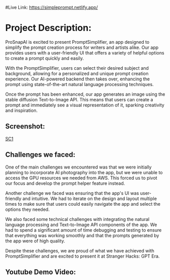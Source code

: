 #Live Link: https://simpleprompt.netlify.app/

# Project Description:

ProSnapAI is excited to present PromptSimplifier, an app designed to simplify the prompt creation process for writers and artists alike. Our app provides users with a user-friendly UI that offers a variety of helpful options to create a prompt quickly and easily.

With the PromptSimplifier, users can select their desired subject and background, allowing for a personalized and unique prompt creation experience. Our AI-powered backend then takes over, enhancing the prompt using state-of-the-art natural language processing techniques.

Once the prompt has been enhanced, our app generates an image using the stable diffusion Text-to-Image API. This means that users can create a prompt and immediately see a visual representation of it, sparking creativity and inspiration.

## Screenshot:
[SC1](https://i.postimg.cc/VkpVgq23/Whats-App-Image-2023-04-02-at-11-19-38-PM-1.jpg)

## Challenges we faced: 

One of the main challenges we encountered was that we were initially planning to incorporate AI photography into the app, but we were unable to access the GPU resources we needed from AWS. This forced us to pivot our focus and develop the prompt helper feature instead.

Another challenge we faced was ensuring that the app's UI was user-friendly and intuitive. We had to iterate on the design and layout multiple times to make sure that users could easily navigate the app and select the options they needed.

We also faced some technical challenges with integrating the natural language processing and Text-to-Image API components of the app. We had to spend a significant amount of time debugging and testing to ensure that everything was working smoothly and that the prompts generated by the app were of high quality.

Despite these challenges, we are proud of what we have achieved with PromptSimplifier and are excited to present it at Stranger Hacks: GPT Era.

## Youtube Demo Video:

